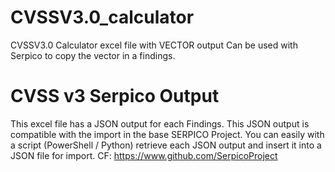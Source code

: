 # CVSSV3.0_calculator
CVSSV3.0 Calculator excel file with VECTOR output
Can be used with Serpico to copy the vector in a findings.


# CVSS v3 Serpico Output
This excel file has a JSON output for each Findings. This JSON output is compatible with the import in the base SERPICO Project.
You can easily with a script (PowerShell / Python) retrieve each JSON output and insert it into a JSON file for import.
CF: https://www.github.com/SerpicoProject
